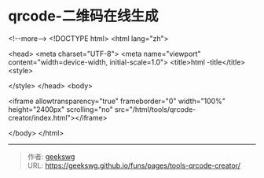 # qrcode-二维码在线生成

&lt;!--more--&gt;
&lt;!DOCTYPE html&gt;
&lt;html lang=&#34;zh&#34;&gt;

&lt;head&gt;
  &lt;meta charset=&#34;UTF-8&#34;&gt;
  &lt;meta name=&#34;viewport&#34; content=&#34;width=device-width, initial-scale=1.0&#34;&gt;
  &lt;title&gt;html -title&lt;/title&gt;
  &lt;style&gt;
    
  &lt;/style&gt;
&lt;/head&gt;
&lt;body&gt;

  &lt;iframe allowtransparency=&#34;true&#34; frameborder=&#34;0&#34; width=&#34;100%&#34; height=&#34;2400px&#34; scrolling=&#34;no&#34; src=&#34;/html/tools/qrcode-creator/index.html&#34;&gt;&lt;/iframe&gt;

&lt;/body&gt;
&lt;/html&gt;

---

> 作者: [geekswg](https://github.com/geekswg)  
> URL: https://geekswg.github.io/funs/pages/tools-qrcode-creator/  

